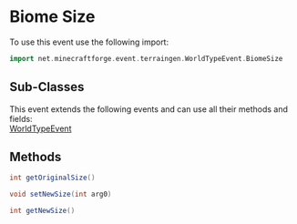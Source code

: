 # Biome Size

To use this event use the following import:
```groovy
import net.minecraftforge.event.terraingen.WorldTypeEvent.BiomeSize
```

## Sub-Classes
This event extends the following events and can use all their methods and fields: <br>
[WorldTypeEvent](world_type_event.md)

## Methods
```groovy
int getOriginalSize()
```

```groovy
void setNewSize(int arg0)
```

```groovy
int getNewSize()
```
